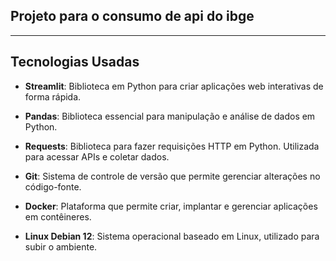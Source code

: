## Projeto para o consumo de api do ibge
____________________________________________________________________________________________________________________________

## Tecnologias Usadas


- **Streamlit**: Biblioteca em Python para criar aplicações web interativas de forma rápida.

- **Pandas**: Biblioteca essencial para manipulação e análise de dados em Python.

- **Requests**: Biblioteca para fazer requisições HTTP em Python. Utilizada para acessar APIs e coletar dados.

- **Git**: Sistema de controle de versão que permite gerenciar alterações no código-fonte.

- **Docker**: Plataforma que permite criar, implantar e gerenciar aplicações em contêineres.

- **Linux Debian 12**: Sistema operacional baseado em Linux, utilizado para subir o ambiente.




